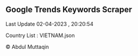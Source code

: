 

## Google Trends Keywords Scraper 
 
Last Update 02-04-2023 , 20:20:54

Country List :
VIETNAM.json



© Abdul Muttaqin 
